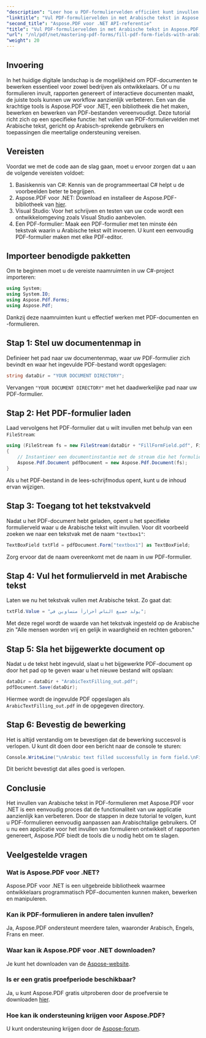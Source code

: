 ```yaml
---
"description": "Leer hoe u PDF-formuliervelden efficiënt kunt invullen met Arabische tekst met behulp van de Aspose.PDF voor .NET-bibliotheek. Deze stapsgewijze tutorial begeleidt u door het installatieproces, inclusief een codevoorbeeld."
"linktitle": "Vul PDF-formuliervelden in met Arabische tekst in Aspose.PDF voor .NET"
"second_title": "Aspose.PDF voor .NET API-referentie"
"title": "Vul PDF-formuliervelden in met Arabische tekst in Aspose.PDF voor .NET"
"url": "/nl/pdf/net/mastering-pdf-forms/fill-pdf-form-fields-with-arabic-text/"
"weight": 20
---
```


## Invoering

In het huidige digitale landschap is de mogelijkheid om PDF-documenten te bewerken essentieel voor zowel bedrijven als ontwikkelaars. Of u nu formulieren invult, rapporten genereert of interactieve documenten maakt, de juiste tools kunnen uw workflow aanzienlijk verbeteren. Een van die krachtige tools is Aspose.PDF voor .NET, een bibliotheek die het maken, bewerken en bewerken van PDF-bestanden vereenvoudigt. Deze tutorial richt zich op een specifieke functie: het vullen van PDF-formuliervelden met Arabische tekst, gericht op Arabisch-sprekende gebruikers en toepassingen die meertalige ondersteuning vereisen.

## Vereisten

Voordat we met de code aan de slag gaan, moet u ervoor zorgen dat u aan de volgende vereisten voldoet:

1. Basiskennis van C#: Kennis van de programmeertaal C# helpt u de voorbeelden beter te begrijpen.
2. Aspose.PDF voor .NET: Download en installeer de Aspose.PDF-bibliotheek van [hier](https://releases.aspose.com/pdf/net/).
3. Visual Studio: Voor het schrijven en testen van uw code wordt een ontwikkelomgeving zoals Visual Studio aanbevolen.
4. Een PDF-formulier: Maak een PDF-formulier met ten minste één tekstvak waarin u Arabische tekst wilt invoeren. U kunt een eenvoudig PDF-formulier maken met elke PDF-editor.

## Importeer benodigde pakketten

Om te beginnen moet u de vereiste naamruimten in uw C#-project importeren:

```csharp
using System;
using System.IO;
using Aspose.Pdf.Forms;
using Aspose.Pdf;
```

Dankzij deze naamruimten kunt u effectief werken met PDF-documenten en -formulieren.

## Stap 1: Stel uw documentenmap in

Definieer het pad naar uw documentenmap, waar uw PDF-formulier zich bevindt en waar het ingevulde PDF-bestand wordt opgeslagen:

```csharp
string dataDir = "YOUR DOCUMENT DIRECTORY";
```

Vervangen `"YOUR DOCUMENT DIRECTORY"` met het daadwerkelijke pad naar uw PDF-formulier.

## Stap 2: Het PDF-formulier laden

Laad vervolgens het PDF-formulier dat u wilt invullen met behulp van een `FileStream`:

```csharp
using (FileStream fs = new FileStream(dataDir + "FillFormField.pdf", FileMode.Open, FileAccess.ReadWrite))
{
    // Instantieer een documentinstantie met de stream die het formulierbestand bevat
    Aspose.Pdf.Document pdfDocument = new Aspose.Pdf.Document(fs);
}
```

Als u het PDF-bestand in de lees-schrijfmodus opent, kunt u de inhoud ervan wijzigen.

## Stap 3: Toegang tot het tekstvakveld

Nadat u het PDF-document hebt geladen, opent u het specifieke formulierveld waar u de Arabische tekst wilt invullen. Voor dit voorbeeld zoeken we naar een tekstvak met de naam `"textbox1"`:

```csharp
TextBoxField txtFld = pdfDocument.Form["textbox1"] as TextBoxField;
```

Zorg ervoor dat de naam overeenkomt met de naam in uw PDF-formulier.

## Stap 4: Vul het formulierveld in met Arabische tekst

Laten we nu het tekstvak vullen met Arabische tekst. Zo gaat dat:

```csharp
txtFld.Value = "يولد جميع الناس أحراراً متساوين في";
```

Met deze regel wordt de waarde van het tekstvak ingesteld op de Arabische zin "Alle mensen worden vrij en gelijk in waardigheid en rechten geboren."

## Stap 5: Sla het bijgewerkte document op

Nadat u de tekst hebt ingevuld, slaat u het bijgewerkte PDF-document op door het pad op te geven waar u het nieuwe bestand wilt opslaan:

```csharp
dataDir = dataDir + "ArabicTextFilling_out.pdf";
pdfDocument.Save(dataDir);
```

Hiermee wordt de ingevulde PDF opgeslagen als `ArabicTextFilling_out.pdf` in de opgegeven directory.

## Stap 6: Bevestig de bewerking

Het is altijd verstandig om te bevestigen dat de bewerking succesvol is verlopen. U kunt dit doen door een bericht naar de console te sturen:

```csharp
Console.WriteLine("\nArabic text filled successfully in form field.\nFile saved at " + dataDir);
```

Dit bericht bevestigt dat alles goed is verlopen.

## Conclusie

Het invullen van Arabische tekst in PDF-formulieren met Aspose.PDF voor .NET is een eenvoudig proces dat de functionaliteit van uw applicatie aanzienlijk kan verbeteren. Door de stappen in deze tutorial te volgen, kunt u PDF-formulieren eenvoudig aanpassen aan Arabischtalige gebruikers. Of u nu een applicatie voor het invullen van formulieren ontwikkelt of rapporten genereert, Aspose.PDF biedt de tools die u nodig hebt om te slagen.

## Veelgestelde vragen

### Wat is Aspose.PDF voor .NET?
Aspose.PDF voor .NET is een uitgebreide bibliotheek waarmee ontwikkelaars programmatisch PDF-documenten kunnen maken, bewerken en manipuleren.

### Kan ik PDF-formulieren in andere talen invullen?
Ja, Aspose.PDF ondersteunt meerdere talen, waaronder Arabisch, Engels, Frans en meer.

### Waar kan ik Aspose.PDF voor .NET downloaden?
Je kunt het downloaden van de [Aspose-website](https://releases.aspose.com/pdf/net/).

### Is er een gratis proefperiode beschikbaar?
Ja, u kunt Aspose.PDF gratis uitproberen door de proefversie te downloaden [hier](https://releases.aspose.com/).

### Hoe kan ik ondersteuning krijgen voor Aspose.PDF?
U kunt ondersteuning krijgen door de [Aspose-forum](https://forum.aspose.com/c/pdf/10).